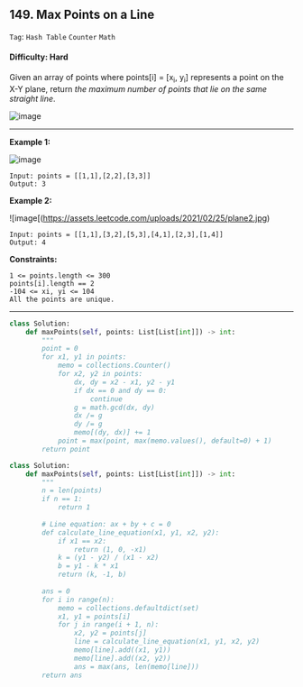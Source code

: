 ## 149. Max Points on a Line

```Tag```: ```Hash Table``` ```Counter``` ```Math```

#### Difficulty: Hard

Given an array of points where points[i] = [x<sub>i</sub>, y<sub>i</sub>] represents a point on the X-Y plane, return _the maximum number of points that lie on the same straight line_.

![image](https://user-images.githubusercontent.com/35042430/211234683-5598df3b-d5b3-446e-85c7-b41e09e6b04d.png)

---

__Example 1:__

![image](https://assets.leetcode.com/uploads/2021/02/25/plane1.jpg)

```
Input: points = [[1,1],[2,2],[3,3]]
Output: 3
```

__Example 2:__

![image[(https://assets.leetcode.com/uploads/2021/02/25/plane2.jpg)
```
Input: points = [[1,1],[3,2],[5,3],[4,1],[2,3],[1,4]]
Output: 4
```

__Constraints:__
```
1 <= points.length <= 300
points[i].length == 2
-104 <= xi, yi <= 104
All the points are unique.
```

---

```Python
class Solution:
    def maxPoints(self, points: List[List[int]]) -> int:
        """
        point = 0
        for x1, y1 in points:
            memo = collections.Counter()
            for x2, y2 in points:
                dx, dy = x2 - x1, y2 - y1
                if dx == 0 and dy == 0:
                    continue
                g = math.gcd(dx, dy)
                dx /= g
                dy /= g
                memo[(dy, dx)] += 1
            point = max(point, max(memo.values(), default=0) + 1)
        return point
```

```Python
class Solution:
    def maxPoints(self, points: List[List[int]]) -> int:
        """
        n = len(points)
        if n == 1:
            return 1
        
        # Line equation: ax + by + c = 0
        def calculate_line_equation(x1, y1, x2, y2):
            if x1 == x2:
                return (1, 0, -x1)
            k = (y1 - y2) / (x1 - x2)
            b = y1 - k * x1
            return (k, -1, b)
        
        ans = 0
        for i in range(n):
            memo = collections.defaultdict(set)
            x1, y1 = points[i]
            for j in range(i + 1, n):
                x2, y2 = points[j]
                line = calculate_line_equation(x1, y1, x2, y2)
                memo[line].add((x1, y1))
                memo[line].add((x2, y2))
                ans = max(ans, len(memo[line]))
        return ans
```
